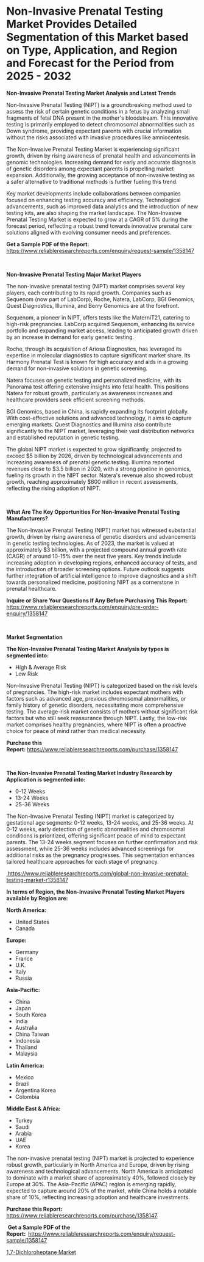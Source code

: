 <p><h1>Non-Invasive Prenatal Testing Market Provides Detailed Segmentation of this Market based on Type, Application, and Region and Forecast for the Period from 2025 - 2032</h1></p><p><strong>Non-Invasive Prenatal Testing Market Analysis and Latest Trends</strong></p>
<p><p>Non-Invasive Prenatal Testing (NIPT) is a groundbreaking method used to assess the risk of certain genetic conditions in a fetus by analyzing small fragments of fetal DNA present in the mother's bloodstream. This innovative testing is primarily employed to detect chromosomal abnormalities such as Down syndrome, providing expectant parents with crucial information without the risks associated with invasive procedures like amniocentesis.</p><p>The Non-Invasive Prenatal Testing Market is experiencing significant growth, driven by rising awareness of prenatal health and advancements in genomic technologies. Increasing demand for early and accurate diagnosis of genetic disorders among expectant parents is propelling market expansion. Additionally, the growing acceptance of non-invasive testing as a safer alternative to traditional methods is further fueling this trend.</p><p>Key market developments include collaborations between companies focused on enhancing testing accuracy and efficiency. Technological advancements, such as improved data analytics and the introduction of new testing kits, are also shaping the market landscape. The Non-Invasive Prenatal Testing Market is expected to grow at a CAGR of 5% during the forecast period, reflecting a robust trend towards innovative prenatal care solutions aligned with evolving consumer needs and preferences.</p></p>
<p><strong>Get a Sample PDF of the Report:&nbsp;</strong> <a href="https://www.reliableresearchreports.com/enquiry/request-sample/1358147?utm_campaign=3063&utm_medium=2&utm_source=Github&utm_content=ia&utm_term=22032025&utm_id=non-invasive-prenatal-testing">https://www.reliableresearchreports.com/enquiry/request-sample/1358147</a></p>
<p>&nbsp;</p>
<p><strong>Non-Invasive Prenatal Testing Major Market Players</strong></p>
<p><p>The non-invasive prenatal testing (NIPT) market comprises several key players, each contributing to its rapid growth. Companies such as Sequenom (now part of LabCorp), Roche, Natera, LabCorp, BGI Genomics, Quest Diagnostics, Illumina, and Berry Genomics are at the forefront.</p><p>Sequenom, a pioneer in NIPT, offers tests like the MaterniT21, catering to high-risk pregnancies. LabCorp acquired Sequenom, enhancing its service portfolio and expanding market access, leading to anticipated growth driven by an increase in demand for early genetic testing.</p><p>Roche, through its acquisition of Ariosa Diagnostics, has leveraged its expertise in molecular diagnostics to capture significant market share. Its Harmony Prenatal Test is known for high accuracy and aids in a growing demand for non-invasive solutions in genetic screening.</p><p>Natera focuses on genetic testing and personalized medicine, with its Panorama test offering extensive insights into fetal health. This positions Natera for robust growth, particularly as awareness increases and healthcare providers seek efficient screening methods.</p><p>BGI Genomics, based in China, is rapidly expanding its footprint globally. With cost-effective solutions and advanced technology, it aims to capture emerging markets. Quest Diagnostics and Illumina also contribute significantly to the NIPT market, leveraging their vast distribution networks and established reputation in genetic testing.</p><p>The global NIPT market is expected to grow significantly, projected to exceed $5 billion by 2026, driven by technological advancements and increasing awareness of prenatal genetic testing. Illumina reported revenues close to $3.5 billion in 2020, with a strong pipeline in genomics, fueling its growth in the NIPT sector. Natera's revenue also showed robust growth, reaching approximately $800 million in recent assessments, reflecting the rising adoption of NIPT.</p></p>
<p>&nbsp;</p>
<p><strong>What Are The Key Opportunities For Non-Invasive Prenatal Testing Manufacturers?</strong></p>
<p><p>The Non-Invasive Prenatal Testing (NIPT) market has witnessed substantial growth, driven by rising awareness of genetic disorders and advancements in genetic testing technologies. As of 2023, the market is valued at approximately $3 billion, with a projected compound annual growth rate (CAGR) of around 10-15% over the next five years. Key trends include increasing adoption in developing regions, enhanced accuracy of tests, and the introduction of broader screening options. Future outlook suggests further integration of artificial intelligence to improve diagnostics and a shift towards personalized medicine, positioning NIPT as a cornerstone in prenatal healthcare.</p></p>
<p><strong>Inquire or Share Your Questions If Any Before Purchasing This Report:</strong> <a href="https://www.reliableresearchreports.com/enquiry/pre-order-enquiry/1358147?utm_campaign=3063&utm_medium=2&utm_source=Github&utm_content=ia&utm_term=22032025&utm_id=non-invasive-prenatal-testing">https://www.reliableresearchreports.com/enquiry/pre-order-enquiry/1358147</a></p>
<p>&nbsp;</p>
<p><strong>Market Segmentation</strong></p>
<p><strong>The Non-Invasive Prenatal Testing Market Analysis by types is segmented into:</strong></p>
<p><ul><li>High & Average Risk</li><li>Low Risk</li></ul></p>
<p><p>Non-Invasive Prenatal Testing (NIPT) is categorized based on the risk levels of pregnancies. The high-risk market includes expectant mothers with factors such as advanced age, previous chromosomal abnormalities, or family history of genetic disorders, necessitating more comprehensive testing. The average-risk market consists of mothers without significant risk factors but who still seek reassurance through NIPT. Lastly, the low-risk market comprises healthy pregnancies, where NIPT is often a proactive choice for peace of mind rather than medical necessity.</p></p>
<p><strong>Purchase this Report:&nbsp;</strong><a href="https://www.reliableresearchreports.com/purchase/1358147?utm_campaign=3063&utm_medium=2&utm_source=Github&utm_content=ia&utm_term=22032025&utm_id=non-invasive-prenatal-testing">https://www.reliableresearchreports.com/purchase/1358147</a></p>
<p>&nbsp;</p>
<p><strong>The Non-Invasive Prenatal Testing Market Industry Research by Application is segmented into:</strong></p>
<p><ul><li>0-12 Weeks</li><li>13-24 Weeks</li><li>25-36 Weeks</li></ul></p>
<p><p>The Non-Invasive Prenatal Testing (NIPT) market is categorized by gestational age segments: 0-12 weeks, 13-24 weeks, and 25-36 weeks. At 0-12 weeks, early detection of genetic abnormalities and chromosomal conditions is prioritized, offering significant peace of mind to expectant parents. The 13-24 weeks segment focuses on further confirmation and risk assessment, while 25-36 weeks includes advanced screenings for additional risks as the pregnancy progresses. This segmentation enhances tailored healthcare approaches for each stage of pregnancy.</p></p>
<p><a href="https://www.reliableresearchreports.com/global-non-invasive-prenatal-testing-market-r1358147?utm_campaign=3063&utm_medium=2&utm_source=Github&utm_content=ia&utm_term=22032025&utm_id=non-invasive-prenatal-testing">&nbsp;https://www.reliableresearchreports.com/global-non-invasive-prenatal-testing-market-r1358147</a></p>
<p><strong>In terms of Region, the Non-Invasive Prenatal Testing Market Players available by Region are:</strong></p>
<p>
    <p> <strong> North America: </strong>
        <ul>
            <li>United States</li>
            <li>Canada</li>
        </ul>
        </p> 
    <p> <strong> Europe: </strong>
        <ul>
            <li>Germany</li>
            <li>France</li>
            <li>U.K.</li>
            <li>Italy</li>
            <li>Russia</li>
        </ul>
        </p> 
    <p> <strong> Asia-Pacific: </strong>
        <ul>
            <li>China</li>
            <li>Japan</li>
            <li>South Korea</li>
            <li>India</li>
            <li>Australia</li>
            <li>China Taiwan</li>
            <li>Indonesia</li>
            <li>Thailand</li>
            <li>Malaysia</li>
        </ul>
        </p> 
    <p> <strong> Latin America: </strong>
        <ul>
            <li>Mexico</li>
            <li>Brazil</li>
            <li>Argentina Korea</li>
            <li>Colombia</li>
        </ul>
        </p> 
    <p> <strong> Middle East & Africa: </strong>
        <ul>
            <li>Turkey</li>
            <li>Saudi</li>
            <li>Arabia</li>
            <li>UAE</li>
            <li>Korea</li>
        </ul>
    </p>
    </p>
<p><p>The non-invasive prenatal testing (NIPT) market is projected to experience robust growth, particularly in North America and Europe, driven by rising awareness and technological advancements. North America is anticipated to dominate with a market share of approximately 40%, followed closely by Europe at 30%. The Asia-Pacific (APAC) region is emerging rapidly, expected to capture around 20% of the market, while China holds a notable share of 10%, reflecting increasing adoption and healthcare investments.</p></p>
<p><strong>Purchase this Report: </strong><a href="https://www.reliableresearchreports.com/purchase/1358147?utm_campaign=3063&utm_medium=2&utm_source=Github&utm_content=ia&utm_term=22032025&utm_id=non-invasive-prenatal-testing">https://www.reliableresearchreports.com/purchase/1358147</a></p>
<p>&nbsp;<strong>Get a Sample PDF of the Report:&nbsp;&nbsp;</strong><a href="https://www.reliableresearchreports.com/enquiry/request-sample/1358147?utm_campaign=3063&utm_medium=2&utm_source=Github&utm_content=ia&utm_term=22032025&utm_id=non-invasive-prenatal-testing">https://www.reliableresearchreports.com/enquiry/request-sample/1358147</a></p>
<p><strong></strong></p>
<p><p><a href="https://github.com/boysabotzoc/Market-Research-Report-List-1/blob/main/17-dichloroheptane-market.md?utm_campaign=3063&utm_medium=2&utm_source=Github&utm_content=ia&utm_term=22032025&utm_id=non-invasive-prenatal-testing">1,7-Dichloroheptane Market</a></p></p>